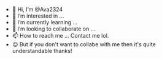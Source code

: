 - 👋 Hi, I’m @Ava2324
- 👀 I’m interested in ...
- 🌱 I’m currently learning ...
- 💞️ I’m looking to collaborate on ...
- 📫 How to reach me ... Contact me lol. 
- 😐 But if you don't want to collabe with me then it's quite understandable thanks! 
<!---
Ava2324/Ava2324 is a ✨ special ✨ repository because its `README.md` (this file) appears on your GitHub profile.
You can click the Preview link to take a look at your changes.
--->

